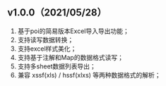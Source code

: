 ## v1.0.0（2021/05/28）

1. 基于poi的简易版本Excel导入导出功能；
2. 支持读写数据转换；
3. 支持excel样式美化；
4. 支持基于注解和Map的数据格式读写；
5. 支持多sheet数据列表导出；
6. 兼容 xssf(xls) / hssf(xlxs) 等两种数据格式的解析；
